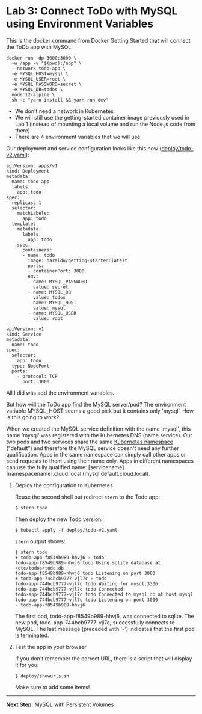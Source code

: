 # Lab 3: Connect ToDo with MySQL using Environment Variables


This is the docker command from Docker Getting Started that will connect the ToDo app with MySQL:

```
docker run -dp 3000:3000 \
  -w /app -v "$(pwd):/app" \
  --network todo-app \
  -e MYSQL_HOST=mysql \
  -e MYSQL_USER=root \
  -e MYSQL_PASSWORD=secret \
  -e MYSQL_DB=todos \
  node:12-alpine \
  sh -c "yarn install && yarn run dev"
```

* We don't need a network in Kubernetes
* We will still use the getting-started container image previously used in Lab 1 (instead of mounting a local volume and run the Node.js code from there)
* There are 4 environment variables that we will use

Our deployment and service configuration looks like this now ([deploy/todo-v2.yaml](../deploy/todo-v2.yaml)):

```
apiVersion: apps/v1
kind: Deployment
metadata:
  name: todo-app
  labels:
    app: todo
spec:
  replicas: 1
  selector:
    matchLabels:
      app: todo
  template:
    metadata:
      labels:
        app: todo
    spec:
      containers:
      - name: todo
        image: haraldu/getting-started:latest
        ports:
        - containerPort: 3000
        env:
        - name: MYSQL_PASSWORD
          value: secret
        - name: MYSQL_DB
          value: todos
        - name: MYSQL_HOST
          value: mysql
        - name: MYSQL_USER
          value: root
---
apiVersion: v1
kind: Service
metadata:
  name: todo
spec:
  selector:
    app: todo
  type: NodePort
  ports:
    - protocol: TCP
      port: 3000
```

All I did was add the environment variables.

But how will the ToDo app find the MySQL server/pod? The environment variable MYSQL_HOST seems a good pick but it contains only 'mysql'. How is this going to work?

When we created the MySQL service definition with the name 'mysql', this name 'mysql' was registered with the Kubernetes DNS (name service). Our two pods and two services share the same [Kubernetes namespace](https://kubernetes.io/docs/concepts/overview/working-with-objects/namespaces/) ("default") and therefore the MySQL service doesn't need any further qualification. Apps in the same namespace can simply call other apps or send requests to them using their name only. Apps in different namespaces can use the fully qualified name: [servicename].[namespacename].cloud.local (mysql.default.cloud.local). 

1. Deploy the configuration to Kubernetes

    Reuse the second shell but redirect `stern` to the Todo app:

    ```
    $ stern todo
    ```

    Then deploy the new Todo version:

    ```
    $ kubectl apply -f deploy/todo-v2.yaml
    ```

    `stern` output shows:

    ```
    $ stern todo
    + todo-app-f8549b989-hhvj6 › todo
    todo-app-f8549b989-hhvj6 todo Using sqlite database at /etc/todos/todo.db
    todo-app-f8549b989-hhvj6 todo Listening on port 3000
    + todo-app-744bcb9777-vjl7c › todo
    todo-app-744bcb9777-vjl7c todo Waiting for mysql:3306.
    todo-app-744bcb9777-vjl7c todo Connected!
    todo-app-744bcb9777-vjl7c todo Connected to mysql db at host mysql
    todo-app-744bcb9777-vjl7c todo Listening on port 3000
    - todo-app-f8549b989-hhvj6
    ```

    The first pod, todo-app-f8549b989-hhvj6, was connected to sqlite. 
    The new pod, todo-app-744bcb9777-vjl7c, successfully connects to MySQL.
    The last message (preceded with '-') indicates that the first pod is terminated.


2. Test the app in your browser 

    If you don't remember the correct URL, there is a script that will display it for you:

    ```
    $ deploy/showurls.sh
    ```

    Make sure to add some items!

---

**Next Step:** [MySQL with Persistent Volumes](lab4.md) 